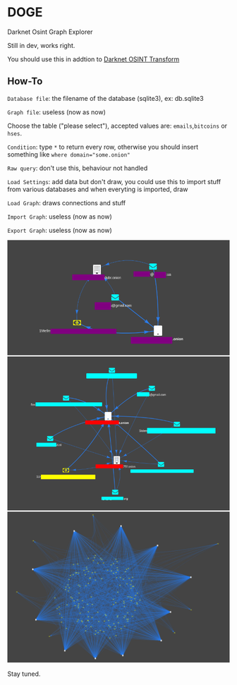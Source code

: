 # DOGE
Darknet Osint Graph Explorer

Still in dev, works right.

You should use this in addtion to [Darknet OSINT Transform](https://github.com/pielco11/DOT)

## How-To
`Database file`: the filename of the database (sqlite3), ex: db.sqlite3

`Graph file`: useless (now as now)

Choose the table ("please select"), accepted values are: `emails`,`bitcoins` or `hses`.

`Condition`: type `*` to return every row, otherwise you should insert something like `where domain="some.onion"`

`Raw query`: don't use this, behaviour not handled

`Load Settings`: add data but don't draw, you could use this to import stuff from various databases and when everyting is imported, draw

`Load Graph`: draws connections and stuff

`Import Graph`: useless (now as now)

`Export Graph`: useless (now as now)

![dashboard](images/screenshot_30.png)
![dashboard1](images/screenshot_31.png)
![dashboard2](images/screenshot_32.png)

Stay tuned.
